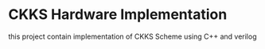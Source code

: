 # CKKS Hardware Implementation 
this project contain implementation of CKKS Scheme using C++ and verilog